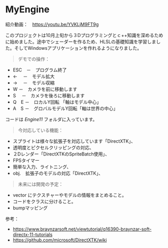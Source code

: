 # MyEngine
紹介動画：　https://youtu.be/YVKLjM9FT9g

このプロジェクトは10月上旬から３Dプログラミングとｃ++知識を深めるために始めました。途中でシェーダーを作るため、HLSLの基礎知識を学習しました。そしてWindowsアプリケーションを作れるようになりました。
>デモでの操作：
- ESC　－　プログラム終了
- ←　 －　モデル拡大
- →　 －　モデル収縮
- W   －　カメラを前に移動します
- S　 －　カメラを後ろに移動します
- Q　E －　ロカルY回転	    「軸はモデル中心」
- A　S －　グロバルモデルY回転「軸は世界の中心」

コードは *Engine11* フォルダに入っています。

> 今対応している機能：
- スプライトは様々な拡張子を対応しています「DirectXTK」、
- 透明度とピクセルクリッピングの対応、
- ２Dレンダー「DirectXTKのSpriteBatch使用」、
- FPSタイマー
- 簡単な入力、ライトニング、
- obj.　拡張子のモデルの対応「DirectXTK」、
  
> 未来には開発の予定：
- vector にテクスチャーやモデルの情報をまとめること。
- コードをクラスに分けること。
- bumpマッピング

参考：
- https://www.braynzarsoft.net/viewtutorial/q16390-braynzar-soft-directx-11-tutorials
- https://github.com/microsoft/DirectXTK/wiki
